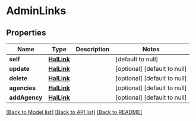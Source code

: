 # AdminLinks
## Properties

Name | Type | Description | Notes
------------ | ------------- | ------------- | -------------
**self** | [**HalLink**](HalLink.md) |  | [default to null]
**update** | [**HalLink**](HalLink.md) |  | [optional] [default to null]
**delete** | [**HalLink**](HalLink.md) |  | [optional] [default to null]
**agencies** | [**HalLink**](HalLink.md) |  | [optional] [default to null]
**addAgency** | [**HalLink**](HalLink.md) |  | [optional] [default to null]

[[Back to Model list]](../README.md#documentation-for-models) [[Back to API list]](../README.md#documentation-for-api-endpoints) [[Back to README]](../README.md)

